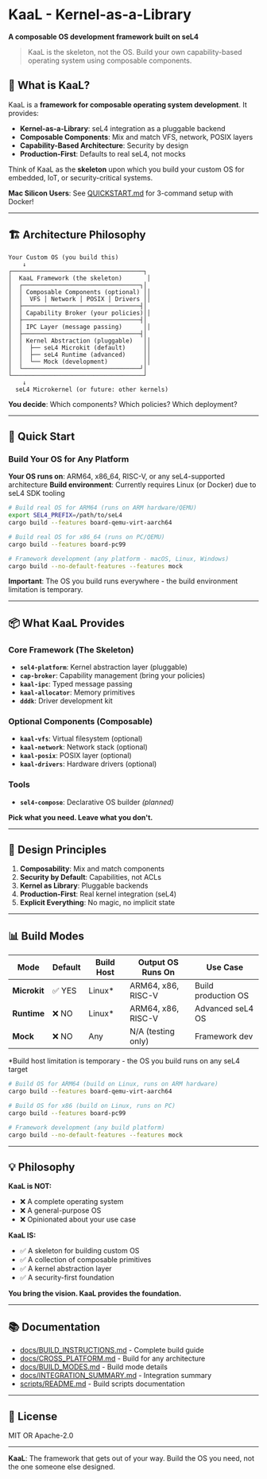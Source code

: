 # KaaL - Kernel-as-a-Library

**A composable OS development framework built on seL4**

> KaaL is the skeleton, not the OS. Build your own capability-based operating system using composable components.

## 🎯 What is KaaL?

KaaL is a **framework for composable operating system development**. It provides:

- **Kernel-as-a-Library**: seL4 integration as a pluggable backend
- **Composable Components**: Mix and match VFS, network, POSIX layers
- **Capability-Based Architecture**: Security by design
- **Production-First**: Defaults to real seL4, not mocks

Think of KaaL as the **skeleton** upon which you build your custom OS for embedded, IoT, or security-critical systems.

**Mac Silicon Users**: See [QUICKSTART.md](QUICKSTART.md) for 3-command setup with Docker!

---

## 🏗️ Architecture Philosophy

```
Your Custom OS (you build this)
    ↓
┌─────────────────────────────────────┐
│  KaaL Framework (the skeleton)       │
│  ┌─────────────────────────────────┐│
│  │ Composable Components (optional) ││
│  │  VFS │ Network │ POSIX │ Drivers ││
│  ├─────────────────────────────────┤│
│  │ Capability Broker (your policies)││
│  ├─────────────────────────────────┤│
│  │ IPC Layer (message passing)      ││
│  ├─────────────────────────────────┤│
│  │ Kernel Abstraction (pluggable)   ││
│  │  ├── seL4 Microkit (default)     ││
│  │  ├── seL4 Runtime (advanced)     ││
│  │  └── Mock (development)          ││
│  └─────────────────────────────────┘│
└─────────────────────────────────────┘
    ↓
  seL4 Microkernel (or future: other kernels)
```

**You decide**: Which components? Which policies? Which deployment?

---

## 🚀 Quick Start

### Build Your OS for Any Platform

**Your OS runs on**: ARM64, x86_64, RISC-V, or any seL4-supported architecture
**Build environment**: Currently requires Linux (or Docker) due to seL4 SDK tooling

```bash
# Build real OS for ARM64 (runs on ARM hardware/QEMU)
export SEL4_PREFIX=/path/to/seL4
cargo build --features board-qemu-virt-aarch64

# Build real OS for x86_64 (runs on PC/QEMU)
cargo build --features board-pc99

# Framework development (any platform - macOS, Linux, Windows)
cargo build --no-default-features --features mock
```

**Important**: The OS you build runs everywhere - the build environment limitation is temporary.

---

## 📦 What KaaL Provides

### Core Framework (The Skeleton)
- **`sel4-platform`**: Kernel abstraction layer (pluggable)
- **`cap-broker`**: Capability management (bring your policies)
- **`kaal-ipc`**: Typed message passing
- **`kaal-allocator`**: Memory primitives
- **`dddk`**: Driver development kit

### Optional Components (Composable)
- **`kaal-vfs`**: Virtual filesystem (optional)
- **`kaal-network`**: Network stack (optional)  
- **`kaal-posix`**: POSIX layer (optional)
- **`kaal-drivers`**: Hardware drivers (optional)

### Tools
- **`sel4-compose`**: Declarative OS builder *(planned)*

**Pick what you need. Leave what you don't.**

---

## 🎨 Design Principles

1. **Composability**: Mix and match components
2. **Security by Default**: Capabilities, not ACLs
3. **Kernel as Library**: Pluggable backends
4. **Production-First**: Real kernel integration (seL4)
5. **Explicit Everything**: No magic, no implicit state

---

## 📊 Build Modes

| Mode | Default | Build Host | Output OS Runs On | Use Case |
|------|---------|------------|-------------------|----------|
| **Microkit** | ✅ YES | Linux* | ARM64, x86, RISC-V | Build production OS |
| **Runtime** | ❌ NO | Linux* | ARM64, x86, RISC-V | Advanced seL4 OS |
| **Mock** | ❌ NO | Any | N/A (testing only) | Framework dev |

*Build host limitation is temporary - the OS you build runs on any seL4 target

```bash
# Build OS for ARM64 (build on Linux, runs on ARM hardware)
cargo build --features board-qemu-virt-aarch64

# Build OS for x86 (build on Linux, runs on PC)
cargo build --features board-pc99

# Framework development (any build platform)
cargo build --no-default-features --features mock
```

---

## 💡 Philosophy

**KaaL is NOT:**
- ❌ A complete operating system
- ❌ A general-purpose OS
- ❌ Opinionated about your use case

**KaaL IS:**
- ✅ A skeleton for building custom OS
- ✅ A collection of composable primitives
- ✅ A kernel abstraction layer
- ✅ A security-first foundation

**You bring the vision. KaaL provides the foundation.**

---

## 📚 Documentation

- [docs/BUILD_INSTRUCTIONS.md](docs/BUILD_INSTRUCTIONS.md) - Complete build guide
- [docs/CROSS_PLATFORM.md](docs/CROSS_PLATFORM.md) - Build for any architecture
- [docs/BUILD_MODES.md](docs/BUILD_MODES.md) - Build mode details
- [docs/INTEGRATION_SUMMARY.md](docs/INTEGRATION_SUMMARY.md) - Integration summary
- [scripts/README.md](scripts/README.md) - Build scripts documentation

---

## 📝 License

MIT OR Apache-2.0

---

**KaaL**: The framework that gets out of your way. Build the OS you need, not the one someone else designed.
